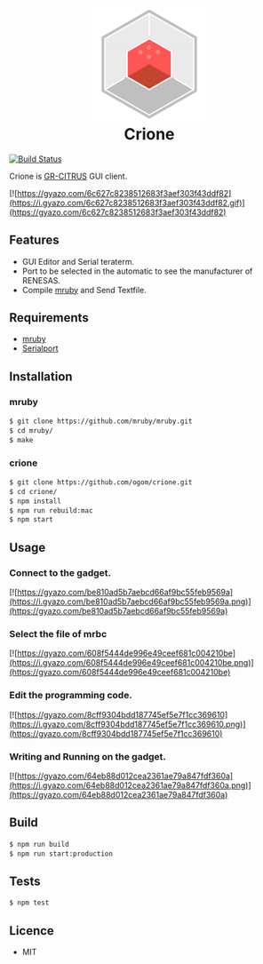 <h1 align="center">
  <br>
  <a href="https://github.com/ogom/crione"><img src="https://raw.githubusercontent.com/ogom/crione/master/assets/icon.png" alt="Crione" width="200"></a>
  <br>
  Crione
  <br>
</h1>

[![Build Status](https://travis-ci.org/ogom/crione.svg?branch=master)](https://travis-ci.org/ogom/crione)

Crione is [GR-CITRUS](http://gadget.renesas.com/ja/product/citrus.html) GUI client.

[![https://gyazo.com/6c627c8238512683f3aef303f43ddf82](https://i.gyazo.com/6c627c8238512683f3aef303f43ddf82.gif)](https://gyazo.com/6c627c8238512683f3aef303f43ddf82)

## Features

* GUI Editor and Serial teraterm.
* Port to be selected in the automatic to see the manufacturer of RENESAS.
* Compile [mruby](http://mruby.org/) and Send Textfile.

## Requirements

* [mruby](https://github.com/mruby/mruby)
* [Serialport](https://github.com/EmergingTechnologyAdvisors/node-serialport)

## Installation

### mruby

```bash
$ git clone https://github.com/mruby/mruby.git
$ cd mruby/
$ make
```

### crione

```bash
$ git clone https://github.com/ogom/crione.git
$ cd crione/
$ npm install
$ npm run rebuild:mac
$ npm start
```

## Usage

### Connect to the gadget.

[![https://gyazo.com/be810ad5b7aebcd66af9bc55feb9569a](https://i.gyazo.com/be810ad5b7aebcd66af9bc55feb9569a.png)](https://gyazo.com/be810ad5b7aebcd66af9bc55feb9569a)

### Select the file of mrbc

[![https://gyazo.com/608f5444de996e49ceef681c004210be](https://i.gyazo.com/608f5444de996e49ceef681c004210be.png)](https://gyazo.com/608f5444de996e49ceef681c004210be)

### Edit the programming code.

[![https://gyazo.com/8cff9304bdd187745ef5e7f1cc369610](https://i.gyazo.com/8cff9304bdd187745ef5e7f1cc369610.png)](https://gyazo.com/8cff9304bdd187745ef5e7f1cc369610)

### Writing and Running on the gadget.

[![https://gyazo.com/64eb88d012cea2361ae79a847fdf360a](https://i.gyazo.com/64eb88d012cea2361ae79a847fdf360a.png)](https://gyazo.com/64eb88d012cea2361ae79a847fdf360a)

## Build

```bash
$ npm run build
$ npm run start:production
```

## Tests

```bash
$ npm test
```

## Licence

* MIT
